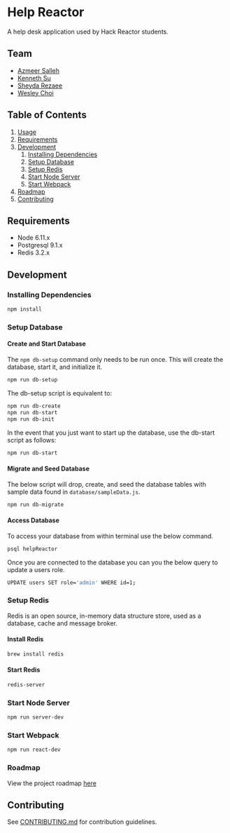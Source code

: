 # Help Reactor

A help desk application used by Hack Reactor students.

## Team

  - [Azmeer Salleh](https://github.com/azmeer)
  - [Kenneth Su](https://github.com/ethnographers)
  - [Sheyda Rezaee](https://github.com/sheydarezaee)
  - [Wesley Choi](https://github.com/weschoi)

## Table of Contents

1. [Usage](#Usage)
2. [Requirements](#requirements)
3. [Development](#development)
    1. [Installing Dependencies](#installing-dependencies)
    2. [Setup Database](#setup-redis)
    3. [Setup Redis](#setup-redis)
    4. [Start Node Server](#start-node-server)
    5. [Start Webpack](#start-webpack)
4. [Roadmap](#roadmap)
5. [Contributing](#contributing)

## Requirements

- Node 6.11.x
- Postgresql 9.1.x
- Redis 3.2.x

## Development

### Installing Dependencies

```sh
npm install
```

### Setup Database

#### Create and Start Database

The `npm db-setup` command only needs to be run once. This will create the database, start it, and initialize it.

```sh
npm run db-setup
```

The db-setup script is equivalent to:

```sh
npm run db-create
npm run db-start
npm run db-init
```

In the event that you just want to start up the database, use the db-start script as follows:

```sh
npm run db-start
```

#### Migrate and Seed Database

The below script will drop, create, and seed the database tables with sample data found in `database/sampleData.js`.

```sh
npm run db-migrate
```

#### Access Database

To access your database from within terminal use the below command.

```sh
psql helpReactor
```

Once you are connected to the database you can you the below query to update a users role.

```sh
UPDATE users SET role='admin' WHERE id=1;
```

### Setup Redis

Redis is an open source, in-memory data structure store, used as a database, cache and message broker.

#### Install Redis

```sh
brew install redis
```

#### Start Redis

```sh
redis-server
```

### Start Node Server

```sh
npm run server-dev
```

### Start Webpack

```sh
npm run react-dev
```

### Roadmap

View the project roadmap [here](LINK_TO_DOC)


## Contributing

See [CONTRIBUTING.md](CONTRIBUTING.md) for contribution guidelines.
